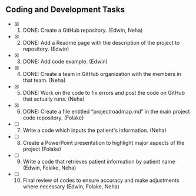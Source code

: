 ## Coding and Development Tasks

- [x] 1. DONE: Create a GitHub repository. (Edwin, Neha)
- [x] 2. DONE: Add a Readme page with the description of the project to repository. (Edwin)
- [x] 3. DONE: Add code example. (Edwin)
- [x] 4. DONE: Create a team in GitHub organization with the members in that team. (Neha)
- [x] 5. DONE: Work on the code to fix errors  and post the code on GitHub that actually runs. (Neha)
- [x] 6. DONE: Create a file entitled “projectroadmap.md” in the main project code repository. (Folake)
- [ ] 7. Write a code which inputs the patient's information. (Neha)
- [ ] 8. Create a PowerPoint presentation to highlight major aspects of the project (Folake)
- [ ] 9. Write a code that retrieves patient information by patient name (Edwin, Folake, Neha)
- [ ] 10. Final review of codes to ensure accuracy and make adjustments where necessary (Edwin, Folake, Neha) 
